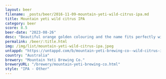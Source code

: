 ```yaml
---
layout: beer
filename: _posts/beer/2016-11-09-mountain-yeti-wild-citrus-ipa.md
title: Mountain yeti wild citrus IPA
category: beer
score: 8.5
beer-date: "2023-08-26"
desc: "Beautiful orange golden colouring and the name fits perfectly with the taste. Citrus and orange comes through with the bitterness from the hops. Has the mellow taste of a west coast IPA. Lots of suspended particles but that doesn’t change the taste"
permalink: /beer/:title.html
img: /img/list/mountain-yeti-wild-citrus-ipa.jpeg
untappd: "https://untappd.com/b/mountain-yeti-brewing-co--wild-citrus-ipa/5299158"
country: "Australia"
brewery: "Mountain Yeti Brewing Co."
breweryURL: "/brewery/mountain-yeti-brewing-co.html"
style: "IPA - Other"
---
```

